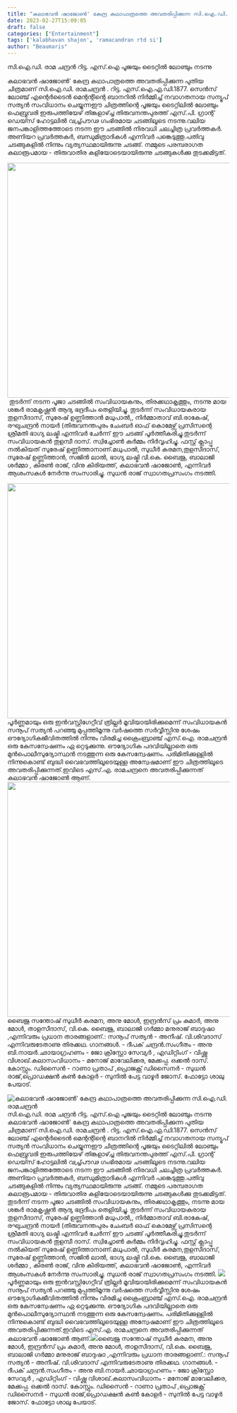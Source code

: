 ```yaml
---
title: "കലാഭവൻ ഷാജോൺ' കേന്ദ്ര കഥാപാത്രത്തെ അവതരിപ്പിക്കുന്ന സി.ഐ.ഡി. രാമചന്ദ്രൻ"
date: 2023-02-27T15:09:05
draft: false
categories: ["Entertainment"]
tags: ['kalabhavan shajon', 'ramacandran rtd si']
author: "Beaumaris"
---
```


സി.ഐ.ഡി. രാമ ചന്ദ്രൻ റിട്ട. എസ്.ഐ പൂജയും ടൈറ്റിൽ ലോഞ്ചും നടന്നു

കലാഭവൻ ഷാജോൺ' കേന്ദ്ര കഥാപാത്രത്തെ അവതരിപ്പിക്കുന്ന പുതിയ ചിത്രമാണ് സി.ഐ.ഡി. രാമചന്ദ്രൻ . റിട്ട. എസ്.ഐ.ഏ.ഡി.1877. സെൻസ് ലോഞ്ച് എന്റെർടൈൻ മെന്റന്റിന്റെ ബാനറിൽ നിർമ്മിച്ച് നവാഗതനായ സന്യൂപ് സത്യൻ സംവിധാനം ചെയ്യുന്നഈ ചിത്രത്തിന്റെ പൂജയും ടൈറ്റിലിൽ ലോഞ്ചും ഫെബ്രുവരി ഇരുപത്തിയേഴ് തിങ്കളാഴ്ച്ച തിരുവനന്തപുരത്ത് എസ്.പി. ഗ്രാന്റ് ഡെയ്സ് ഹോട്ടലിൽ വച്ച്പ്രൗഢ ഗംഭിരമായ ചടങ്ങിലൂടെ നടന്നു.വലിയ ജനപങ്കാളിത്തത്തോടെ നടന്ന ഈ ചടങ്ങിൽ നിരവധി ചലച്ചിത്ര പ്രവർത്തകർ. അണിയറ പ്രവർത്തകർ, ബന്ധുമിത്രാദികൾ എന്നിവർ പങ്കെടുത്തു.പതിവു ചടങ്ങുകളിൽ നിന്നും വ്യത്യസ്ഥമായിരുന്നു ചടങ്ങ്. നമ്മുടെ പരമ്പരാഗത കലാരൂപമായ - തിരുവാതിര കളിയോടെയായിരുന്നു ചടങ്ങുകൾക്കു തുടക്കമിട്ടത്.

<img class="size-large wp-image-385555 aligncenter" src="https://cdn.boolokam.com/articles/2023/02/y4-1-1024x681.jpg" alt="" width="800" height="532" />  തുടർന്ന് നടന്ന പൂജാ ചടങ്ങിൽ സംവിധായകനും, തിരക്കഥാകൃത്തും, നടന്നു മായ ശങ്കർ രാമകൃഷ്ണൻ ആദ്യ ഭദ്രദീപം തെളിയിച്ചു. തുടർന്ന് സംവിധായകരായ തുളസീദാസ്, സുരേഷ് ഉണ്ണിത്താൻ മധുപാൽ,, നിർമ്മാതാവ് ബി.രാകേഷ്, രഘുചന്ദ്രൻ നായർ (തിരുവനന്തപുരം ചേംബർ ഓഫ് കൊമേഴ്സ് പ്രസിസന്റെ ശ്രീമതി ഭാഗ്യ ലഷ്മി എന്നിവർ ചേർന്ന് ഈ ചടങ്ങ് പൂർത്തീകരിച്ചു.തുടർന്ന് സംവിധായകൻ തുളമ്പീ ദാസ്. സ്വിച്ചോൺ കർമ്മം നിർവ്വഹിച്ചു. ഫസ്റ്റ് ക്ലാപ്പു നൽകിയത് സുരേഷ് ഉണ്ണിത്താനാണ്.മധുപാൽ, സുധീർ കരമന,തുളസീദാസ്, സുരേഷ് ഉണ്ണിത്താൻ, സജിൻ ലാൽ, ഭാഗ്യ ലഷ്മി വി.കെ. ബൈജു, ബാലാജി ശർമ്മാ , കിരൺ രാജ്, വിനു കിരിയത്ത്, കലാഭവൻ ഷാജോൺ, എന്നിവർ ആശംസകൾ നേർന്നു സംസാരിച്ചു. സുധൻ രാജ് സ്വാഗതപ്രസംഗം നടത്തി.

<img class="size-large wp-image-385556 aligncenter" src="https://cdn.boolokam.com/articles/2023/02/y4-2-1024x681.jpg" alt="" width="800" height="532" />പൂർണ്ണമായും ഒരു ഇൻവസ്റ്റിഗേറ്റീവ് ത്രില്ലർ മൂവിയായിരിക്കുമെന്ന് സംവിധായകൻ സനൂപ് സത്യൻ പറഞ്ഞു
മുപ്പത്തിമൂന്നു വർഷത്തെ സർവ്വീസ്സിനു ശേഷം ഔദ്യോഗികജീവിതത്തിൽ നിന്നും വിരമിച്ച ക്രൈംബ്രാഞ്ച് എസ്.ഐ. രാമചന്ദ്രൻ ഒരു കേസന്വേഷണം ഏ റ്റെടുക്കുന്നു. ഔദ്യോഗിക പദവിയില്ലാതെ ഒരു മുൻപൊലീസുദ്യോസ്ഥൻ നടത്തുന്ന ഒരു കേസന്വേഷണം. പരിമിതിക്കുള്ളിൽ നിന്നുകൊണ്ട് ബുദ്ധി വൈഭവത്തിലൂടെയുള്ള അന്വേഷമാണ് ഈ ചിത്രത്തിലൂടെ അവതരിപ്പിക്കുന്നത്.ഇവിടെ എസ്.എ. രാമചന്ദ്രനെ അവതരിപ്പിക്കുന്നത് കലാഭവൻ ഷാജോൺ ആണ്.<img class="size-large wp-image-385557 aligncenter" src="https://cdn.boolokam.com/articles/2023/02/y4-3-1024x681.jpg" alt="" width="800" height="532" />ബൈജു സന്തോഷ് സുധീർ കരമന, അനു മോൾ, ഇന്ദ്രൻസ് പ്രം കുമാർ, അനു മോൾ, താളസീദാസ്, വി.കെ. ബൈജു, ബാലാജി ഗർമ്മാ മനുരാജ് ബാദുഷാ ,എന്നിവരും പ്രധാന താരങ്ങളാണ്.: സനൂപ് സത്യൻ - അനീഷ്. വി.ശിവദാസ് എന്നിവരുടേതാണു തിരക്കഥ. ഗാനങ്ങൾ. - ദീപക് ചന്ദ്രൻ.സംഗീതം - അനു ബി.നായർ.ഛായാഗ്രഹണം - ജോ ക്രിസ്റ്റോ സേവ്യർ ,
എഡിറ്റിംഗ് - വിഷ്ണു വിശാഖ്.കലാസംവിധാനം - മനോജ് മാവേലിക്കര, മേക്കപ്പ. ഒക്കൽ ദാസ്. കോസ്റ്റും. ഡിസൈൻ - റാണാ പ്രതാപ് ,പ്രൊജക്റ്റ് ഡിസൈനർ - സുധൻ രാജ്,പ്രൊഡക്ഷൻ കൺ കോളർ - സുനിൽ പേട്ട വാഴൂർ ജോസ്. ഫോട്ടോ ശാലു പേയാട്.


![കലാഭവൻ ഷാജോൺ' കേന്ദ്ര കഥാപാത്രത്തെ അവതരിപ്പിക്കുന്ന സി.ഐ.ഡി. രാമചന്ദ്രൻ](https://cdn.boolokam.com/articles/2023/02/y4-1-1024x681.jpg)സി.ഐ.ഡി. രാമ ചന്ദ്രൻ റിട്ട. എസ്.ഐ പൂജയും ടൈറ്റിൽ ലോഞ്ചും നടന്നു കലാഭവൻ ഷാജോൺ' കേന്ദ്ര കഥാപാത്രത്തെ അവതരിപ്പിക്കുന്ന പുതിയ ചിത്രമാണ് സി.ഐ.ഡി. രാമചന്ദ്രൻ . റിട്ട. എസ്.ഐ.ഏ.ഡി.1877. സെൻസ് ലോഞ്ച് എന്റെർടൈൻ മെന്റന്റിന്റെ ബാനറിൽ നിർമ്മിച്ച് നവാഗതനായ സന്യൂപ് സത്യൻ സംവിധാനം ചെയ്യുന്നഈ ചിത്രത്തിന്റെ പൂജയും ടൈറ്റിലിൽ ലോഞ്ചും ഫെബ്രുവരി ഇരുപത്തിയേഴ് തിങ്കളാഴ്ച്ച തിരുവനന്തപുരത്ത് എസ്.പി. ഗ്രാന്റ് ഡെയ്സ് ഹോട്ടലിൽ വച്ച്പ്രൗഢ ഗംഭിരമായ ചടങ്ങിലൂടെ നടന്നു.വലിയ ജനപങ്കാളിത്തത്തോടെ നടന്ന ഈ ചടങ്ങിൽ നിരവധി ചലച്ചിത്ര പ്രവർത്തകർ. അണിയറ പ്രവർത്തകർ, ബന്ധുമിത്രാദികൾ എന്നിവർ പങ്കെടുത്തു.പതിവു ചടങ്ങുകളിൽ നിന്നും വ്യത്യസ്ഥമായിരുന്നു ചടങ്ങ്. നമ്മുടെ പരമ്പരാഗത കലാരൂപമായ - തിരുവാതിര കളിയോടെയായിരുന്നു ചടങ്ങുകൾക്കു തുടക്കമിട്ടത്. തുടർന്ന് നടന്ന പൂജാ ചടങ്ങിൽ സംവിധായകനും, തിരക്കഥാകൃത്തും, നടന്നു മായ ശങ്കർ രാമകൃഷ്ണൻ ആദ്യ ഭദ്രദീപം തെളിയിച്ചു. തുടർന്ന് സംവിധായകരായ തുളസീദാസ്, സുരേഷ് ഉണ്ണിത്താൻ മധുപാൽ,, നിർമ്മാതാവ് ബി.രാകേഷ്, രഘുചന്ദ്രൻ നായർ (തിരുവനന്തപുരം ചേംബർ ഓഫ് കൊമേഴ്സ് പ്രസിസന്റെ ശ്രീമതി ഭാഗ്യ ലഷ്മി എന്നിവർ ചേർന്ന് ഈ ചടങ്ങ് പൂർത്തീകരിച്ചു.തുടർന്ന് സംവിധായകൻ തുളമ്പീ ദാസ്. സ്വിച്ചോൺ കർമ്മം നിർവ്വഹിച്ചു. ഫസ്റ്റ് ക്ലാപ്പു നൽകിയത് സുരേഷ് ഉണ്ണിത്താനാണ്.മധുപാൽ, സുധീർ കരമന,തുളസീദാസ്, സുരേഷ് ഉണ്ണിത്താൻ, സജിൻ ലാൽ, ഭാഗ്യ ലഷ്മി വി.കെ. ബൈജു, ബാലാജി ശർമ്മാ , കിരൺ രാജ്, വിനു കിരിയത്ത്, കലാഭവൻ ഷാജോൺ, എന്നിവർ ആശംസകൾ നേർന്നു സംസാരിച്ചു. സുധൻ രാജ് സ്വാഗതപ്രസംഗം നടത്തി. ![](https://cdn.boolokam.com/articles/2023/02/y4-2-1024x681.jpg)പൂർണ്ണമായും ഒരു ഇൻവസ്റ്റിഗേറ്റീവ് ത്രില്ലർ മൂവിയായിരിക്കുമെന്ന് സംവിധായകൻ സനൂപ് സത്യൻ പറഞ്ഞു മുപ്പത്തിമൂന്നു വർഷത്തെ സർവ്വീസ്സിനു ശേഷം ഔദ്യോഗികജീവിതത്തിൽ നിന്നും വിരമിച്ച ക്രൈംബ്രാഞ്ച് എസ്.ഐ. രാമചന്ദ്രൻ ഒരു കേസന്വേഷണം ഏ റ്റെടുക്കുന്നു. ഔദ്യോഗിക പദവിയില്ലാതെ ഒരു മുൻപൊലീസുദ്യോസ്ഥൻ നടത്തുന്ന ഒരു കേസന്വേഷണം. പരിമിതിക്കുള്ളിൽ നിന്നുകൊണ്ട് ബുദ്ധി വൈഭവത്തിലൂടെയുള്ള അന്വേഷമാണ് ഈ ചിത്രത്തിലൂടെ അവതരിപ്പിക്കുന്നത്.ഇവിടെ എസ്.എ. രാമചന്ദ്രനെ അവതരിപ്പിക്കുന്നത് കലാഭവൻ ഷാജോൺ ആണ്.![](https://cdn.boolokam.com/articles/2023/02/y4-3-1024x681.jpg)ബൈജു സന്തോഷ് സുധീർ കരമന, അനു മോൾ, ഇന്ദ്രൻസ് പ്രം കുമാർ, അനു മോൾ, താളസീദാസ്, വി.കെ. ബൈജു, ബാലാജി ഗർമ്മാ മനുരാജ് ബാദുഷാ ,എന്നിവരും പ്രധാന താരങ്ങളാണ്.: സനൂപ് സത്യൻ - അനീഷ്. വി.ശിവദാസ് എന്നിവരുടേതാണു തിരക്കഥ. ഗാനങ്ങൾ. - ദീപക് ചന്ദ്രൻ.സംഗീതം - അനു ബി.നായർ.ഛായാഗ്രഹണം - ജോ ക്രിസ്റ്റോ സേവ്യർ , എഡിറ്റിംഗ് - വിഷ്ണു വിശാഖ്.കലാസംവിധാനം - മനോജ് മാവേലിക്കര, മേക്കപ്പ. ഒക്കൽ ദാസ്. കോസ്റ്റും. ഡിസൈൻ - റാണാ പ്രതാപ് ,പ്രൊജക്റ്റ് ഡിസൈനർ - സുധൻ രാജ്,പ്രൊഡക്ഷൻ കൺ കോളർ - സുനിൽ പേട്ട വാഴൂർ ജോസ്. ഫോട്ടോ ശാലു പേയാട്.
